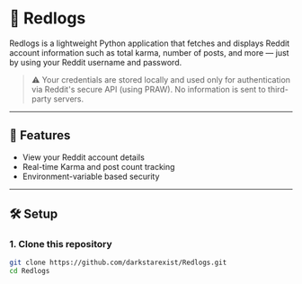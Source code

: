 # 🔴 Redlogs

Redlogs is a lightweight Python application that fetches and displays Reddit account information such as total karma, number of posts, and more — just by using your Reddit username and password.

> ⚠️ Your credentials are stored locally and used only for authentication via Reddit's secure API (using PRAW). No information is sent to third-party servers.

---

## 🚀 Features

- View your Reddit account details
- Real-time Karma and post count tracking
- Environment-variable based security

---

## 🛠️ Setup

### 1. Clone this repository

```bash
git clone https://github.com/darkstarexist/Redlogs.git
cd Redlogs
